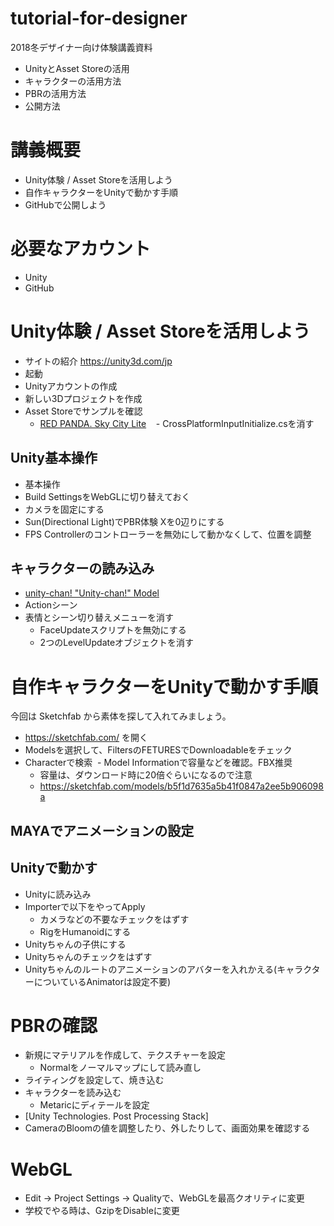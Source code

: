 # tutorial-for-designer
2018冬デザイナー向け体験講義資料

- UnityとAsset Storeの活用
- キャラクターの活用方法
- PBRの活用方法
- 公開方法

# 講義概要
- Unity体験 / Asset Storeを活用しよう
- 自作キャラクターをUnityで動かす手順
- GitHubで公開しよう

# 必要なアカウント
- Unity
- GitHub

# Unity体験 / Asset Storeを活用しよう
- サイトの紹介 https://unity3d.com/jp
- 起動
- Unityアカウントの作成
- 新しい3Dプロジェクトを作成
- Asset Storeでサンプルを確認
  - [RED PANDA. Sky City Lite](http://u3d.as/vPD)
    - CrossPlatformInputInitialize.csを消す

## Unity基本操作
- 基本操作
- Build SettingsをWebGLに切り替えておく
- カメラを固定にする
- Sun(Directional Light)でPBR体験 Xを0辺りにする
- FPS Controllerのコントローラーを無効にして動かなくして、位置を調整

## キャラクターの読み込み
- [unity-chan! "Unity-chan!" Model](https://assetstore.unity.com/publishers/7659)
- Actionシーン
- 表情とシーン切り替えメニューを消す
  - FaceUpdateスクリプトを無効にする
  - 2つのLevelUpdateオブジェクトを消す

# 自作キャラクターをUnityで動かす手順
今回は Sketchfab から素体を探して入れてみましょう。

- https://sketchfab.com/ を開く
- Modelsを選択して、FiltersのFETURESでDownloadableをチェック
- Characterで検索
  - Model Informationで容量などを確認。FBX推奨
  - 容量は、ダウンロード時に20倍ぐらいになるので注意
  - https://sketchfab.com/models/b5f1d7635a5b41f0847a2ee5b906098a

## MAYAでアニメーションの設定


## Unityで動かす
- Unityに読み込み
- Importerで以下をやってApply
  - カメラなどの不要なチェックをはずす
  - RigをHumanoidにする
- Unityちゃんの子供にする
- Unityちゃんのチェックをはずす
- Unityちゃんのルートのアニメーションのアバターを入れかえる(キャラクターについているAnimatorは設定不要)

# PBRの確認
- 新規にマテリアルを作成して、テクスチャーを設定
  - Normalをノーマルマップにして読み直し
- ライティングを設定して、焼き込む
- キャラクターを読み込む
  - Metaricにディテールを設定
- [Unity Technologies. Post Processing Stack]
- CameraのBloomの値を調整したり、外したりして、画面効果を確認する

# WebGL
- Edit -> Project Settings -> Qualityで、WebGLを最高クオリティに変更
- 学校でやる時は、GzipをDisableに変更

